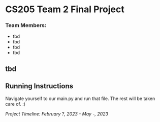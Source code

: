 # CS205 Team 2 Final Project
### Team Members:
- tbd
- tbd
- tbd
- tbd

## tbd

## Running Instructions
Navigate yourself to our main.py and run that file. The rest will be taken care of. :)




_Project Timeline: February ?, 2023 - May -, 2023_